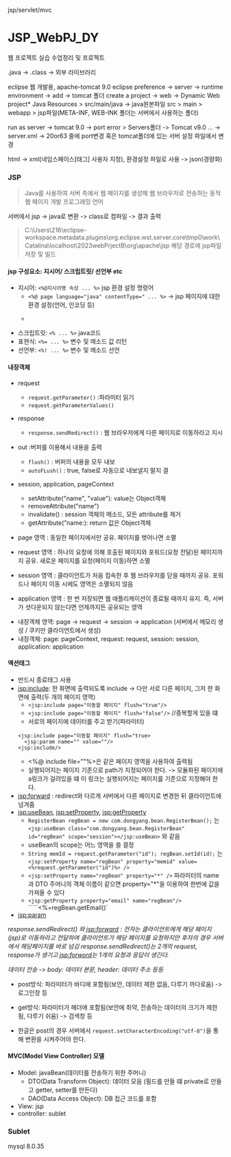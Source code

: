 jsp/servlet/mvc

# JSP_WebPJ_DY
웹 프로젝트 실습 수업정리 및 프로젝트

.java -> .class -> 외부 라이브러리

eclipse 웹 개발용, apache-tomcat 9.0
eclipse preference -> server -> runtime environment -> add -> tomcat 폴더
create a project -> web -> Dynamic Web project*
Java Resources > src/main/java -> java원본파일
src > main > webapp > jsp파일(META-INF, WEB-INK 폴더는 서버에서 사용하는 폴더)

run as server -> tomcat 9.0 -> port error > Servers폴더 -> Tomcat v9.0 ... -> server.xml -> 20or63 줄에 port변경
혹은 tomcat폴더에 있는 서버 설정 파일에서 변경

html -> xml(네임스페이스[태그] 사용자 지정), 환경설정 파일로 사용 -> json(경량화)

### JSP
> Java를 사용하여 서버 측에서 웹 페이지를 생성해 웹 브라우저로 전송하는 동적 웹 페이지 개발 프로그래밍 언어

서버에서 jsp -> java로 변환 -> class로 컴파일 -> 결과 출력
 > C:\Users\216\eclipse-workspace\.metadata\.plugins\org.eclipse.wst.server.core\tmp0\work\Catalina\localhost\2023webPrjectB\org\apache\jsp
해당 경로에 jsp파일 저장 및 빌드

#### jsp 구성요소: 지시어/ 스크립트릿/ 선언부 etc
- 지시어: ```<%@지시어명 속성 ... %>``` jsp 환경 설정 명령어
   - ```<%@ page language="java" contentType=" ... %>``` -> jsp 페이지에 대한 환경 설정(언어, 인코딩 등)
   - ```<%@ include file="top.jsp"%> -> 페이지에 포함
- 스크립트릿: ```<% ... %>``` java코드
- 표현식: ```<%= ... %>``` 변수 및 메소드 값 리턴
- 선언부: ```<%! ... %>``` 변수 및 메소드 선언

#### 내장객체
- request
   - ```request.getParameter()``` :파라미터 읽기
   - ```request.getParameterValues()```
- response
   - ```response.sendRedirect()``` : 웹 브라우저에게 다른 페이지로 이동하라고 지시
- out :버퍼를 이용해서 내용을 출력
   - ```flush()``` : 버퍼의 내용을 모두 내보
   -  ```autoFLush()``` : true, false로 자동으로 내보낼지 말지 결
- session, application, pageContext
   - setAttribute("name", "value"): value는 Object객체
   - removeAttribute("name")
   - invalidate() : session 객체의 메소드, 모든 attribute를 제거
   - getAttribute("name:): return 값은 Object객체

- page 영역 : 동일한 페이지에서만 공유. 페이지를 벗어나면 소멸 
- request 영역 : 하나의 요청에 의해 호출된 페이지와 포워드(요청 전달)된 페이지까지 공유. 새로운 페이지를 요청(페이지 이동)하면 소멸 
- session 영역 : 클라이언트가 처음 접속한 후 웹 브라우저를 닫을 때까지 공유. 포워드나 페이지 이동 시에도 영역은 소멸되지 않음
- application 영역 : 한 번 저장되면 웹 애플리케이션이 종료될 때까지 유지. 즉, 서버가 셧다운되지 않는다면 언제까지든 공유되는 영역

* 내장객체 영역: page -> request -> session -> application (서버에서 메모리 생성 / 쿠키만 클라이언트에서 생성)
* 내장객체: page: pageContext, request: request, session: session, application: application

#### 액션태그
- 반드시 종료태그 사용
- <jsp:include>: 한 화면에 출력되도록 include -> 다만 서로 다른 페이지, 그저 한 화면에 출력(두 개의 페이지 영역)
   - ```<jsp:include page="이동할 페이지" flush="true"/>```
   - ```<jsp:include page="이동할 페이지" flush="false"/>``` //중복할게 있을 떄
   - 서로의 페이지에 데이터를 주고 받기(파라미터)
   ```
   <jsp:include page="이동할 페이지" flush="true>
     <jsp:param name="" value=""/>
   <jsp:include/>
   ```
   * <%@ include file=""%>은 같은 페이지 영역을 사용하여 출력됨
   * 실행되어지는 페이지 기준으로 path가 지정되어야 한다. -> 모듈화된 페이지에 a링크가 걸려있을 떄 이 링크는 실행되어지는 페이지를 기준으로 지정해야 한다.
- <jsp:forward> : redirect와 다르게 서버에서 다른 페이지로 변경한 뒤 클라이언트에 넘겨줌
- <jsp:useBean>, <jsp:setProperty>, <jsp:getProperty>
   - ```RegisterBean regBean = new com.dongyang.bean.RegisterBean();``` 는 ```<jsp:useBean class="com.dongyang.bean.RegisterBean" id="regBean" scope="session"></jsp:useBean>``` 와 같음
   - useBean의 scope는 어느 영역을 쓸 결정
   - ```String memId = request.getParameter("id"); regBean.setId(id);``` 는 ```<jsp:setProperty name="regBean" property="memid" value=<%request.getParameter("id")%> />```
   - ```<jsp:setProperty name="regBean" property="*" />``` 파라미터의 name과 DTO 주머니의 객체 이름이 같으면 property="*"을 이용하여 한번에 값을 가져올 수 있다
   - ```<jsp:getProperty property="email" name="regBean"/>``` `````<%=regBean.getEmail()`
- <jsp:param>

_response.sendRedirect() 와 <jsp:forward> : 전자는 클라이언트에게 해당 페이지(jsp)로 이동하라고 전달하여 클라이언트가 해당 페이지를 요청하지만 후자의 경우 서버에서 해당페이지를 바로 넘김_
_response.sendRedirect()는 2개의 request, response가 생기고 <jsp:forword>는 1개의 요청과 응답이 생긴다._

_데이터 전송 -> body: 데이터 본문, header: 데이터 주소 등등_
* post방식: 파라미터가 바디에 포함됨(보안, 데이터 제한 없음, 다루기 까다로움) -> 로그인창 등
* get방식: 파라미터가 헤더에 포함됨(보안에 취약, 전송하는 데이터의 크기가 제한 됨, 다루기 쉬움) -> 검색창 등

* 한글은 post의 경우 서버에서 ```request.setCharacterEncoding("utf-8")```을 통해 변환을 시켜주어야 한다.

#### MVC(Model View Controller) 모델
- Model: javaBean(데이터를 전송하기 위한 주머니)
   - DTO(Data Transform Object): 데이터 모음 (필드를 만들 떄 private로 만들고 getter, setter를 만든다)
   - DAO(Data Access Object): DB 접근 코드를 포함
- View: jsp
- controller: sublet

### Sublet

mysql
8.0.35
